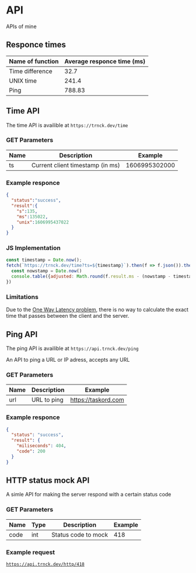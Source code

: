 # API
APIs of mine

## Responce times
| Name of function | Average responce time (ms) |
|------------------|-----------------------|
| Time difference  | 32.7 |
| UNIX time | 241.4 |
| Ping | 788.83 |

## Time API
The time API is availible at `https://trnck.dev/time`

### GET Parameters
| Name | Description | Example |
|------|-------------|---------|
| ts   | Current client timestamp (in ms) | 1606995302000 |

### Example responce 
```json
{
  "status":"success",
  "result":{
    "s":135,
    "ms":135022,
    "unix":1606995437022
  }
}
```

### JS Implementation
```js
const timestamp = Date.now();
fetch(`https://trnck.dev/time?ts=${timestamp}`).then(f => f.json()).then(f => {
  const nowstamp = Date.now()  
  console.table({adjusted: Math.round(f.result.ms - (nowstamp - timestamp) / 2), raw: f.result.ms})
})
```


### Limitations
Due to the [One Way Latency problem](http://twistedoakstudios.com/blog/Post2353_when-one-way-latency-doesnt-matter), there is no way to calculate the exact time that passes between the client and the server.

## Ping API
The ping API is availible at `https://api.trnck.dev/ping`

An API to ping a URL or IP adress, accepts any URL
### GET Parameters
| Name | Description | Example |
|------|-------------|---------|
| url   | URL to ping | https://taskord.com |

### Example responce 
```json
{
  "status": "success",
  "result": {
    "miliseconds": 404,
    "code": 200
  }
}
```

## HTTP status mock API
A simle API for making the server respond with a certain status code

### GET Parameters
| Name | Type | Description | Example |
|------|------|-------------|---------|
| code | int | Status code to mock | 418 |

### Example request
[`https://api.trnck.dev/http/418`](https://api.trnck.dev/http/418)
